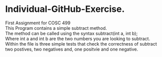 # Individual-GitHub-Exercise. 
First Assignment for COSC 499    
This Program contains a simple subtract method.     
The method can be called using the syntax subtract(int a, int b);  
Where int a and int b are the two numbers you are looking to subtract. 
Within the file is three simple tests that check the correctness of subtract two postives, two negatives and, one positvie and one negative.
 
